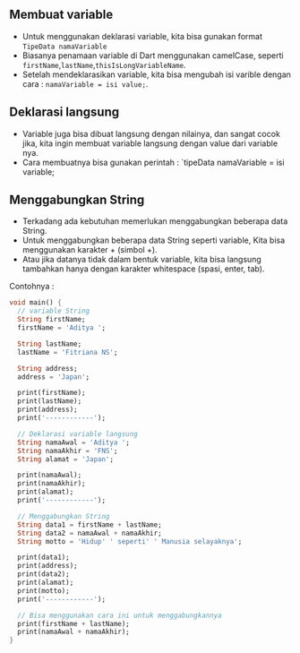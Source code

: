 ## Membuat variable

- Untuk menggunakan deklarasi variable, kita bisa gunakan format `TipeData namaVariable`
- Biasanya penamaan variable di Dart menggunakan camelCase, seperti `firstName`,`lastName`,`thisIsLongVariableName`.
- Setelah mendeklarasikan variable, kita bisa mengubah isi varible dengan cara : `namaVariable = isi value;`.

## Deklarasi langsung

- Variable juga bisa dibuat langsung dengan nilainya, dan sangat cocok jika, kita ingin membuat variable langsung dengan value dari variable nya.
- Cara membuatnya bisa gunakan perintah : `tipeData namaVariable = isi variable;

## Menggabungkan String

- Terkadang ada kebutuhan memerlukan menggabungkan beberapa data String.
- Untuk menggabungkan beberapa data String seperti variable, Kita bisa menggunakan karakter + (simbol +).
- Atau jika datanya tidak dalam bentuk variable, kita bisa langsung tambahkan hanya dengan karakter whitespace (spasi, enter, tab).

Contohnya :

```dart
void main() {
  // variable String
  String firstName;
  firstName = 'Aditya ';

  String lastName;
  lastName = 'Fitriana NS';

  String address;
  address = 'Japan';

  print(firstName);
  print(lastName);
  print(address);
  print('------------');

  // Deklarasi variable langsung
  String namaAwal = 'Aditya ';
  String namaAkhir = 'FNS';
  String alamat = 'Japan';

  print(namaAwal);
  print(namaAkhir);
  print(alamat);
  print('------------');

  // Menggabungkan String
  String data1 = firstName + lastName;
  String data2 = namaAwal + namaAkhir;
  String motto = 'Hidup' ' seperti' ' Manusia selayaknya';

  print(data1);
  print(address);
  print(data2);
  print(alamat);
  print(motto);
  print('------------');

  // Bisa menggunakan cara ini untuk menggabungkannya
  print(firstName + lastName);
  print(namaAwal + namaAkhir);
}
```
